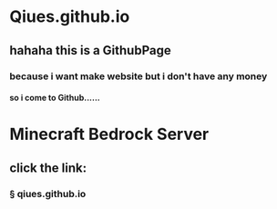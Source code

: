 # Qiues.github.io
## hahaha this is a GithubPage
### because i want make website but i don't have any money
#### so i come to Github......

# Minecraft Bedrock Server
## click the link:
### § qiues.github.io
